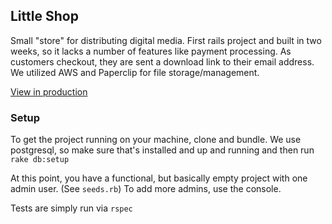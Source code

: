 ## Little Shop

Small "store" for distributing digital media. First rails project and built in two weeks, so it lacks a number of features like payment processing. As customers checkout, they are sent a download link to their email address. We utilized AWS and Paperclip for file storage/management.

[View in production](http://digital-destination.herokuapp.com/)

### Setup

To get the project running on your machine, clone and bundle. We use postgresql, so make sure that's installed and up and running and then run `rake db:setup`

At this point, you have a functional, but basically empty project with one admin user. (See `seeds.rb`) To add more admins, use the console.

Tests are simply run via `rspec`

